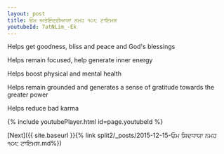 ```yaml
---
layout: post
title: ਓਮ ਅਤੇਇੰਦ੍ਰੀਆਯਾ ਨਮਹ ੧੦੮ ਟਾਇਮਸ
youtubeId: 7atNLim_-Ek
---
```

 
 
Helps get goodness, bliss and peace and God's blessings
 
Helps remain focused, help generate inner energy 
 
Helps boost physical and mental health 
 
Helps remain grounded and generates a sense of gratitude towards the greater power 
 
Helps reduce bad karma
 
 
 
 


{% include youtubePlayer.html id=page.youtubeId %}
 
[Next]({{ site.baseurl }}{% link  split2/_posts/2015-12-15-ਓਮ ਸਿਦਧਾਯਾ ਨਮਹ ੧੦੮ ਟਾਇਮਸ.md%})
 
